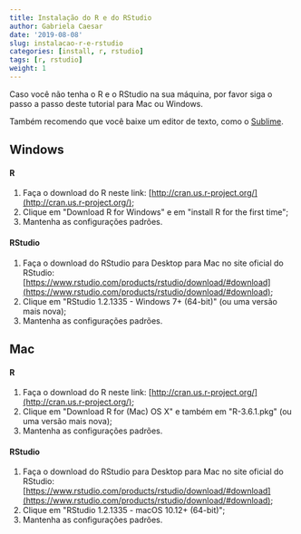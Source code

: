 ```yaml
---
title: Instalação do R e do RStudio
author: Gabriela Caesar
date: '2019-08-08'
slug: instalacao-r-e-rstudio
categories: [install, r, rstudio]
tags: [r, rstudio]
weight: 1
---
```


Caso você não tenha o R e o RStudio na sua máquina, por favor siga o passo a passo deste tutorial para Mac ou Windows. 

Também recomendo que você baixe um editor de texto, como o [Sublime](https://www.sublimetext.com/download).


## Windows 
#### R  
1) Faça o download do R neste link: [http://cran.us.r-project.org/](http://cran.us.r-project.org/);     
2) Clique em "Download R for Windows" e em "install R for the first time";     
3) Mantenha as configurações padrões.     

#### RStudio
1) Faça o download do RStudio para Desktop para Mac no site oficial do RStudio: [https://www.rstudio.com/products/rstudio/download/#download](https://www.rstudio.com/products/rstudio/download/#download);     
2) Clique em "RStudio 1.2.1335 - Windows 7+ (64-bit)" (ou uma versão mais nova);     
3) Mantenha as configurações padrões.     


## Mac          
#### R          
1) Faça o download do R neste link:      [http://cran.us.r-project.org/](http://cran.us.r-project.org/);     
2) Clique em "Download R for (Mac) OS X" e também em "R-3.6.1.pkg" (ou uma versão mais nova);          
3) Mantenha as configurações padrões.          

#### RStudio          
1) Faça o download do RStudio para Desktop para Mac no site oficial do RStudio: [https://www.rstudio.com/products/rstudio/download/#download](https://www.rstudio.com/products/rstudio/download/#download);          
2) Clique em "RStudio 1.2.1335 - macOS 10.12+ (64-bit)";          
3) Mantenha as configurações padrões.          


